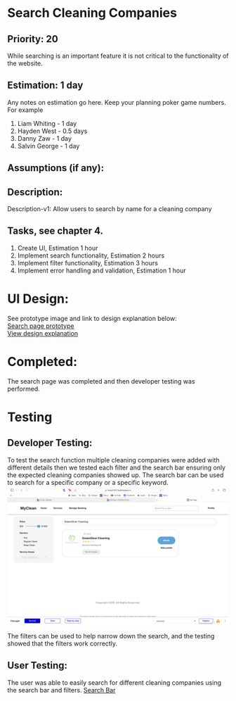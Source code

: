 # Search Cleaning Companies

## Priority: 20
While searching is an important feature it is not critical to the functionality of the website.

## Estimation: 1 day
Any notes on estimation go here. Keep your planning poker game numbers. For example
1. Liam Whiting - 1 day
2. Hayden West - 0.5 days
3. Danny Zaw - 1 day
4. Salvin George - 1 day 

## Assumptions (if any):

## Description: 

Description-v1: Allow users to search by name for a cleaning company

## Tasks, see chapter 4.

1. Create UI, Estimation 1 hour
2. Implement search functionality, Estimation 2 hours
3. Implement filter functionality, Estimation 3 hours
4. Implement error handling and validation, Estimation 1 hour


# UI Design:
See prototype image and link to design explanation below:   
[Search page prototype](../Images/search_ui_1.png)  
[View design explanation](design_explanation.md)  

# Completed:
The search page was completed and then developer testing was performed.

# Testing

## Developer Testing:
To test the search function multiple cleaning companies were added with different details then we 
tested each filter and the search bar ensuring only the expected cleaning companies showed up.
The search bar can be used to search for a specific company or a specific keyword.   
![Search page](../Images/05_Search/01_search_provider.png)  

The filters can be used to help narrow down the search, and the testing showed that the
filters work correctly.

## User Testing:
The user was able to easily search for different cleaning companies using the search bar
and filters.
[Search Bar](../Images/05_Search/01_search_provider.png) 

